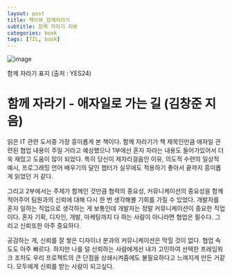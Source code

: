 ```yaml
---
layout: post
title: 책리뷰_함께자라기
subtitle: 함께 자라기 리뷰
categories: book
tags: [TIL, book]
---
```




![image](https://user-images.githubusercontent.com/73337811/183075972-1d7ec27a-8b09-4f41-875c-df0876c61b31.png)

함께 자라기 표지 (출처 : YES24)

# 함께 자라기 - 애자일로 가는 길  (김창준 지음)

읽은 IT 관련 도서중 가장 흥미롭게 본 책이다.
함께 자라기가 책 제목인만큼 애자일 관련된 협업 내용이 주일 거라고 예상했으나
1부에선 혼자 자라는 내용도 들어가있어서 더욱 재밌고 도움이 많이 되었다.
특히 당신이 제자리걸음인 이유, 의도적 수련의 일상적 예시, 프로그래밍 언어 배우기의 달인 챕터가 실무에도 적용하기 좋아서 끝까지 흥미롭게 읽었던 거 같다.

그리고 2부에서는 주제가 함께인 것만큼
협력의 중요성, 커뮤니케이션의 중요성을 함께 적어주어
팀원과의 신뢰에 대해 다시 한 번 생각해볼  기회를 가질 수 있었다.
개발자를 혼자 일하는 직업으로 생각하는 게 보통인데
개발자는 정말 커뮤니케이션이 중요한 직업이다.
혼자 기획, 디자인, 개발, 마케팅까지 다 하는 사람이 아니라면
협업은 필수다. 그리고 신뢰또한 아주 중요하다.

공감하는 게, 신뢰를 잘 쌓은 디자이너 분과의 커뮤니케이션은 막힐 것이 없다.
협업 속도도 아주 빠르다.
하지만 나를 덜 신뢰하는 사람에게선
내가 고민하여 선택한 프레임워크 조차도 우리 프로젝트의 큰 단점을 상쇄시켜줌에도 불필요하다고 느껴지게 만든 거같다.
모두에게 신뢰를 받는 사람이 되고싶다.
